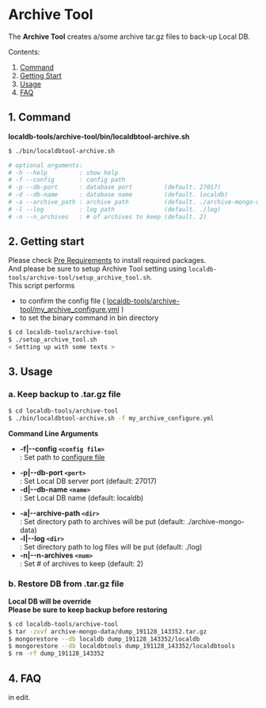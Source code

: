 # Archive Tool

The **Archive Tool** creates a/some archive tar.gz files to back-up Local DB.

Contents:

1. [Command](#1-command)
2. [Getting Start](#2-getting-start)
3. [Usage](#3-usage)
4. [FAQ](#4-faq)

## 1. Command

**localdb-tools/archive-tool/bin/localdbtool-archive.sh**

```bash
$ ./bin/localdbtool-archive.sh

# optional arguments:
# -h --help         : show help
# -f --config       : config path
# -p --db-port      : database port         (default. 27017)
# -d --db-name      : database name         (default. localdb)
# -a --archive_path : archive path          (default. ./archive-mongo-data)
# -l --log          : log path              (default. ./log)
# -n --n_archives   : # of archives to keep (default. 2)
```

## 2. Getting start

Please check [Pre Requirements](installation.md) to install required packages.<br>
And please be sure to setup Archive Tool setting using `localdb-tools/archive-tool/setup_archive_tool.sh`. <br>
This script performs

- to confirm the config file ( [localdb-tools/archive-tool/my_archive_configure.yml](config/archive.md) )
- to set the binary command in bin directory

```bash
$ cd localdb-tools/archive-tool
$ ./setup_archive_tool.sh
< Setting up with some texts >
```

## 3. Usage

### a. Keep backup to .tar.gz file

```bash
$ cd localdb-tools/archive-tool
$ ./bin/localdbtool-archive.sh -f my_archive_configure.yml
```

**Command Line Arguments**

* **-f|--config ``<config file>``**<br> : Set path to [configure file](config/archive.md)
- **-p|--db-port ``<port>``**<br> : Set Local DB server port (default: 27017)
- **-d|--db-name ``<name>``**<br> : Set Local DB name (default: localdb)
* **-a|--archive-path ``<dir>``**<br> : Set directory path to archives will be put (default: ./archive-mongo-data)
* **-l|--log ``<dir>``**<br> : Set directory path to log files will be put (default: ./log)
* **-n|--n-archives ``<num>``**<br> : Set # of archives to keep (default: 2)

### b. Restore DB from .tar.gz file

**Local DB will be override**<br>
**Please be sure to keep backup before restoring**

```bash
$ cd localdb-tools/archive-tool
$ tar -zxvf archive-mongo-data/dump_191128_143352.tar.gz
$ mongorestore --db localdb dump_191128_143352/localdb
$ mongorestore --db localdbtools dump_191128_143352/localdbtools
$ rm -rf dump_191128_143352
```

## 4. FAQ

in edit.
